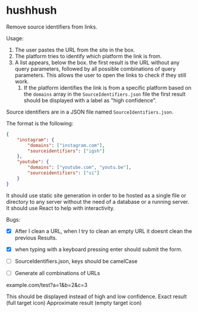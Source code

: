 # hushhush

Remove source identifiers from links.

Usage:

1. The user pastes the URL from the site in the box.
2. The platform tries to identify which platform the link is from.
3. A list appears, below the box. the first result is the URL without any query parameters, followed by all possible combinations of query parameters. This allows the user to open the links to check if they still work.
   1. If the platform identifies the link is from a specific platform based on the `domains` array in the `SourceIdentifiers.json` file the first result should be displayed with a label as "high confidence".

Source identifiers are in a JSON file named `SourceIdentifiers.json`.

The format is the following:

```json
{
    "instagram": {
        "domains": ["instagram.com"],
        "sourceidentifiers": ["igsh"]
    },
    "youtube": {
        "domains": ["youtube.com", "youtu.be"],
        "sourceidentifiers": ["si"]
    }
}
```

It should use static site generation in order to be hosted as a single file or directory to any server without the need of a database or a running server. It should use React to help with interactivity.


Bugs:

- [x] After I clean a URL, when I try to clean an empty URL it doesnt clean the previous Results.
- [x] when typing with a keyboard pressing enter should submit the form.
- [ ] SourceIdentifiers.json, keys should be camelCase
- [ ] Generate all combinations of URLs


example.com/test?a=1&b=2&c=3

This should be displayed instead of high and low confidence.
Exact result (full target icon)
Approximate result (empty target icon)